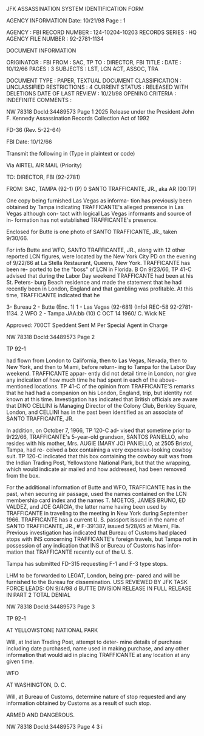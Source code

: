 JFK ASSASSINATION SYSTEM
IDENTIFICATION FORM

AGENCY INFORMATION 
Date: 10/21/98
Page : 1

AGENCY : FBI
RECORD NUMBER : 124-10204-10203
RECORDS SERIES : HQ
AGENCY FILE NUMBER : 92-2781-1134

DOCUMENT INFORMATION

ORIGINATOR : FBI
FROM : SAC, TP
TO : DIRECTOR, FBI
TITLE :
DATE : 10/12/66
PAGES : 3
SUBJECTS : LST, LCN ACT, ASSOC, TRA

DOCUMENT TYPE : PAPER, TEXTUAL DOCUMENT
CLASSIFICATION : UNCLASSIFIED
RESTRICTIONS : 4
CURRENT STATUS : RELEASED WITH DELETIONS
DATE OF LAST REVIEW : 10/21/98
OPENING CRITERIA : INDEFINITE
COMMENTS :

NW 78318
Docld:34489573 Page 1
2025 Release under the
President John F. Kennedy
Assassination Records
Collection Act of 1992

FD-36 (Rev. 5-22-64)

FBI
Date: 10/12/66

Transmit the following in
(Type in plaintext or code)

Via AIRTEL AIR MAIL
(Priority)

TO: DIRECTOR, FBI (92-2781)

FROM: SAC, TAMPA (92-1) (P)
0
SANTO TRAFFICANTE, JR., aka
AR
(00:TP)

One copy being furnished Las Vegas as informa-
tion has previously been obtained by Tampa indicating
TRAFFICANTE's alleged presence in Las Vegas although con-
tact with logical Las Vegas informants and source of in-
formation has not established TRAFFICANTE's presence.

Enclosed for Butte is one photo of SANTO
TRAFFICANTE, JR., taken 9/30/66.

For info Butte and WFO, SANTO TRAFFICANTE, JR.,
along with 12 other reported LCN figures, were located by
the New York City PD on the evening of 9/22/66 at La Stella
Restaurant, Queens, New York. TRAFFICANTE has been re-
ported to be the "boss" of LCN in Florida.
B
On 9/23/66, TP 41-C advised that during the
Labor Day weekend TRAFFICANTE had been at his St. Peters-
burg Beach residence and made the statement that he had
recently been in London, England and that gambling was
profitable. At this time, TRAFFICANTE indicated that he

3- Bureau
2 - Butte (Enc. 1)
1 - Las Vegas (92-681) (Info) REC-58 92-2781-1134.
2 WFO
2 - Tampa
JAA:bb
(10)
C
OCT 14 1960/
C. Wick
NE

Approved:
700CT Speddent
Sent M Per
Special Agent in Charge

NW 78318
Docld:34489573 Page 2

ΤΡ 92-1

had flown from London to California, then to Las Vegas,
Nevada, then to New York, and then to Miami, before return-
ing to Tampa for the Labor Day weekend. TRAFFICANTE appar-
ently did not detail time in London, nor give any indication
of how much time he had spent in each of the above-mentioned
locations. TP 41-C of the opinion from TRAFFICANTE'S
remarks that he had had a companion on his London, England,
trip, but identity not known at this time. Investigation
has indicated that British officials are aware that DINO
CELLINI is Managing Director of the Colony Club, Berkley
Square, London, and CELLINI has in the past been identified
as an associate of SANTO TRAFFICANTE, JR.

In addition, on October 7, 1966, TP 120-C ad-
vised that sometime prior to 9/22/66, TRAFFICANTE's 5-year-old
grandson, SANTOS PANIELLO, who resides with his mother, Mrs.
AUGIE (MARY JO) PANIELLO, at 2505 Bristol, Tampa, had re-
ceived a box containing a very expensive-looking cowboy
suit. TP 120-C indicated that this box containing the
cowboy suit was from the Indian Trading Post, Yellowstone
National Park, but that the wrapping, which would indicate
air mailed and how addressed, had been removed from the box.

For the additional information of Butte and WFO,
TRAFFICANTE has in the past, when securing air passage,
used the names contained on the LCN membership card index
and the names T. MOETOS, JAMES BRUNO, ED VALDEZ, and JOE
GARCIA, the latter name having been used by TRAFFICANTE in
traveling to the meeting in New York during September 1966.
TRAFFICANTE has a current U. S. passport issued in the
name of SANTO TRAFFICANTE, JR., # F-391387, issued 5/28/65
at Miami, Fla. Previous investigation has indicated that
Bureau of Customs had placed stops with INS concerning
TRAFFICANTE's foreign travels, but Tampa not in possession
of any indication that INS or Bureau of Customs has infor-
mation that TRAFFICANTE recently out of the U. S.

Tampa has submitted FD-315 requesting F-1 and
F-3 type stops.

LHM to be forwarded to LEGAT, London, being pre-
pared and will be furnished to the Bureau for dissemination.
USS
REVIEWED BY JFK TASK FORCE
LEADS:
ON 9/4/98 d
BUTTE DIVISION
RELEASE IN FULL
RELEASE IN PART
2 TOTAL DENIAL

NW 78318
Docld:34489573 Page 3

ΤΡ 92-1

AT YELLOWSTONE NATIONAL PARK

Will, at Indian Trading Post, attempt to deter-
mine details of purchase including date purchased, name
used in making purchase, and any other information that
would aid in placing TRAFFICANTE at any location at any
given time.

WFO

AT WASHINGTON, D. С.

Will, at Bureau of Customs, determine nature of
stop requested and any information obtained by Customs as
a result of such stop.

ARMED AND DANGEROUS.

NW 78318
Docld:34489573 Page 4
3
i
